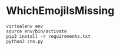 # WhichEmojiIsMissing

```
virtualenv env
source env/bin/activate
pip3 install -r requirements.txt
python3 cnn.py
```
